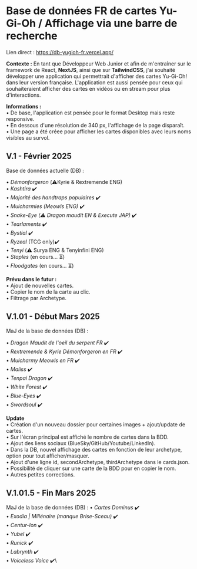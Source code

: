 # Base de données FR de cartes Yu-Gi-Oh / Affichage via une barre de recherche

Lien direct : https://db-yugioh-fr.vercel.app/

**Contexte :** En tant que Développeur Web Junior et afin de m'entraîner sur le framework de React, **NextJS**, ainsi que sur **TailwindCSS**, j'ai souhaité développer une application qui permettrait d'afficher des cartes Yu-Gi-Oh! dans leur version française. L'application est aussi pensée pour ceux qui souhaiteraient afficher des cartes en vidéos ou en stream pour plus d'interactions.

**Informations :**\
• De base, l'application est pensée pour le format Desktop mais reste responsive.\
• En dessous d'une résolution de 340 px, l'affichage de la page disparaît.\
• Une page a été créee pour afficher les cartes disponibles avec leurs noms visibles au survol.

## V.1 - Février 2025

Base de données actuelle (DB) :

• _Démonforgeron_ (⚠️Kyrie & Rextremende ENG)\
• _Kashtira_ ✔️\
• _Majorité des handtraps populaires_ ✔️\
• _Mulcharmies (Meowls ENG)_ ✔️\
• _Snake-Eye (⚠️ Dragon maudit EN & Execute JAP)_ ✔️\
• _Tearlaments_ ✔️\
• _Bystial_ ✔️\
• _Ryzeal_ (TCG only)✔️\
• _Tenyi_ (⚠️ Surya ENG & Tenyinfini ENG)\
• _Staples_ (en cours... ⏳)\
• _Floodgates_ (en cours... ⏳)

**Prévu dans le futur :**\
• Ajout de nouvelles cartes.\
• Copier le nom de la carte au clic.\
• Filtrage par Archetype.

## V.1.01 - Début Mars 2025

MaJ de la base de données (DB) :

• _Dragon Maudit de l'oeil du serpent FR_ ✔️\
• _Rextremende & Kyrie Démonforgeron en FR_ ✔️\
• _Mulcharmy Meowls en FR_ ✔️\
• _Maliss_ ✔️\
• _Tenpai Dragon_ ✔️\
• _White Forest_ ✔️\
• _Blue-Eyes_ ✔️ \
• _Swordsoul_ ✔️

**Update**\
• Création d'un nouveau dossier pour certaines images + ajout/update de cartes.\
• Sur l'écran principal est affiché le nombre de cartes dans la BDD.\
• Ajout des liens sociaux (BlueSky/GitHub/Youtube/LinkedIn).\
• Dans la DB, nouvel affichage des cartes en fonction de leur archetype, option pour tout afficher/masquer.\
• Ajout d'une ligne id, secondArchetype, thirdArchetype dans le cards.json.\
• Possibilité de cliquer sur une carte de la BDD pour en copier le nom.\
• Autres petites corrections.

## V.1.01.5 - Fin Mars 2025

MaJ de la base de données (DB) :
• _Cartes Dominus_ ✔️\
• _Exodia | Millénaire (manque Brise-Sceau)_ ✔️\
• _Centur-Ion_ ✔️\
• _Yubel_ ✔️\
• _Runick_ ✔️\
• _Labrynth_ ✔️\
• _Voiceless Voice_ ✔️\
